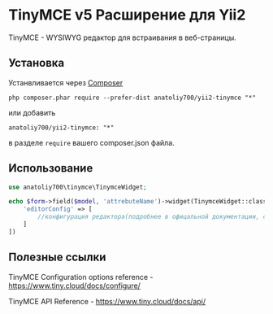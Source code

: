 # TinyMCE v5 Расширение для Yii2

TinyMCE - WYSIWYG редактор для встраивания в веб-страницы.

## Установка

Устанвливается через [Composer](http://getcomposer.org/download/) 

`php composer.phar require --prefer-dist anatoliy700/yii2-tinymce "*"`

или добавить 

`anatoliy700/yii2-tinymce: "*"`

в разделе `require` вашего composer.json файла.

## Использование

```php
use anatoliy700\tinymce\TinymceWidget;

echo $form->field($model, 'attrebuteName')->widget(TinymceWidget::className(), [
    'editorConfig' => [
        //конфигурация редактора(подробнее в офицальной документации, ссылки ниже)
    ]
])
```

## Полезные ссылки

TinyMCE Configuration options reference - <https://www.tiny.cloud/docs/configure/>

TinyMCE API Reference - <https://www.tiny.cloud/docs/api/>
